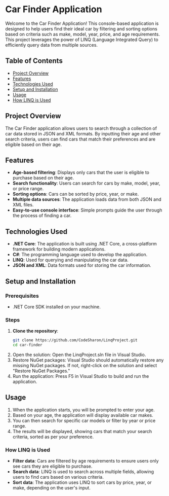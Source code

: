 # Car Finder Application

Welcome to the Car Finder Application! This console-based application is designed to help users find their ideal car by filtering and sorting options based on criteria such as make, model, year, price, and age requirements. This project leverages the power of LINQ (Language Integrated Query) to efficiently query data from multiple sources.

## Table of Contents

- [Project Overview](#project-overview)
- [Features](#features)
- [Technologies Used](#technologies-used)
- [Setup and Installation](#setup-and-installation)
- [Usage](#usage)
- [How LINQ is Used](#how-linq-is-used)

## Project Overview

The Car Finder application allows users to search through a collection of car data stored in JSON and XML formats. By inputting their age and other search criteria, users can find cars that match their preferences and are eligible based on their age.

## Features

- **Age-based filtering**: Displays only cars that the user is eligible to purchase based on their age.
- **Search functionality**: Users can search for cars by make, model, year, or price range.
- **Sorting options**: Cars can be sorted by price, year, or make.
- **Multiple data sources**: The application loads data from both JSON and XML files.
- **Easy-to-use console interface**: Simple prompts guide the user through the process of finding a car.

## Technologies Used

- **.NET Core**: The application is built using .NET Core, a cross-platform framework for building modern applications.
- **C#**: The programming language used to develop the application.
- **LINQ**: Used for querying and manipulating the car data.
- **JSON and XML**: Data formats used for storing the car information.

## Setup and Installation

### Prerequisites

- .NET Core SDK installed on your machine.

### Steps

1. **Clone the repository**:
   ```bash
   git clone https://github.com/CodeSharon/LinqProject.git
   cd car-finder  
2. Open the solution: Open the LinqProject.sln file in Visual Studio.
3. Restore NuGet packages: Visual Studio should automatically restore any missing NuGet packages. If not, right-click on the solution and select "Restore NuGet Packages."
4. Run the application: Press F5 in Visual Studio to build and run the application.

## Usage
1. When the application starts, you will be prompted to enter your age.
2. Based on your age, the application will display available car makes.
3. You can then search for specific car models or filter by year or price range.
4. The results will be displayed, showing cars that match your search criteria, sorted as per your preference.

### How LINQ is Used

- **Filter data**: Cars are filtered by age requirements to ensure users only see cars they are eligible to purchase.
- **Search data**: LINQ is used to search across multiple fields, allowing users to find cars based on various criteria.
- **Sort data**: The application uses LINQ to sort cars by price, year, or make, depending on the user's input.
